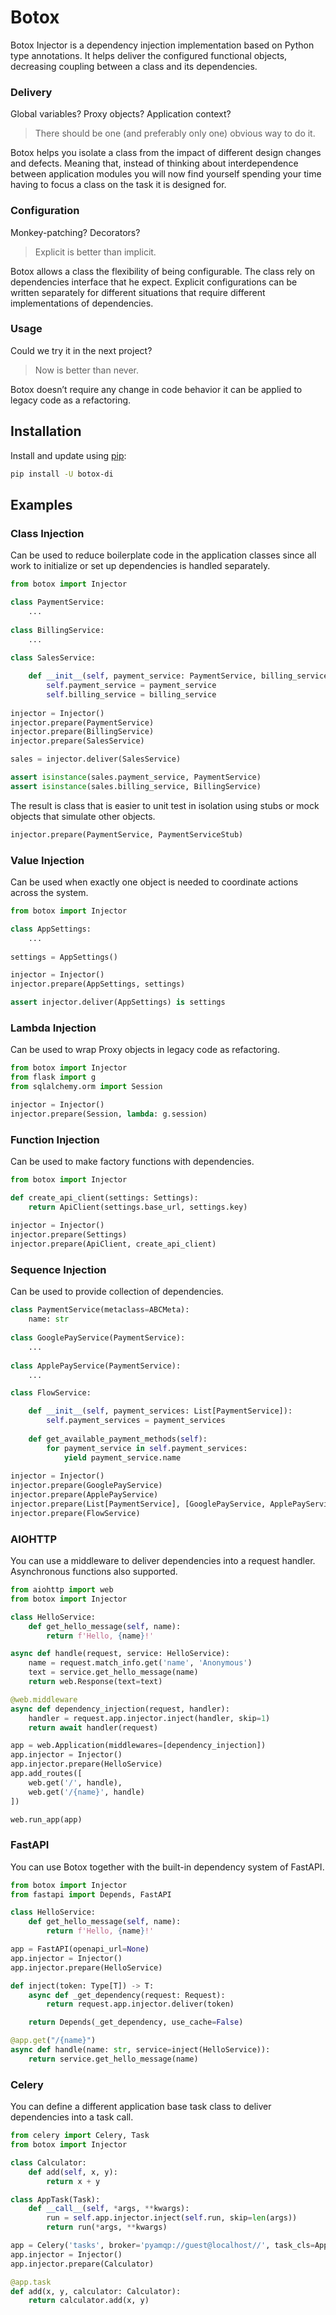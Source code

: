 # Botox

Botox Injector is a dependency injection implementation based on Python type annotations.
It helps deliver the configured functional objects, decreasing coupling between a class and its dependencies.

### Delivery 

Global variables? Proxy objects? Application context?

> There should be one (and preferably only one) obvious way to do it.

Botox helps you isolate a class from the impact of different design changes and defects. 
Meaning that, instead of thinking about interdependence between application modules
you will now find yourself spending your time having to focus a class on the task it is designed for.

### Configuration

Monkey-patching? Decorators?

> Explicit is better than implicit.

Botox allows a class the flexibility of being configurable.
The class rely on dependencies interface that he expect.
Explicit configurations can be written separately for different
situations that require different implementations of dependencies.
  
### Usage

Could we try it in the next project? 

> Now is better than never.

Botox doesn’t require any change in code behavior it can be applied to legacy code as a refactoring.

## Installation

Install and update using [pip](https://pip.pypa.io/en/stable/quickstart/):

```bash
pip install -U botox-di
```

## Examples

### Class Injection

Can be used to reduce boilerplate code in the application classes since 
all work to initialize or set up dependencies is handled separately.

```python
from botox import Injector

class PaymentService:
    ...
    
class BillingService:
    ...
    
class SalesService:

    def __init__(self, payment_service: PaymentService, billing_service: BillingService):
        self.payment_service = payment_service
        self.billing_service = billing_service
   
injector = Injector()
injector.prepare(PaymentService)
injector.prepare(BillingService)
injector.prepare(SalesService)

sales = injector.deliver(SalesService)

assert isinstance(sales.payment_service, PaymentService)
assert isinstance(sales.billing_service, BillingService)
```

The result is class that is easier to unit test in 
isolation using stubs or mock objects that simulate other objects.

```python
injector.prepare(PaymentService, PaymentServiceStub)
```

### Value Injection

Can be used when exactly one object is needed to coordinate actions across the system.

```python
from botox import Injector

class AppSettings:
    ...
    
settings = AppSettings()

injector = Injector()
injector.prepare(AppSettings, settings)

assert injector.deliver(AppSettings) is settings
```

### Lambda Injection

Can be used to wrap Proxy objects in legacy code as refactoring.

```python
from botox import Injector
from flask import g
from sqlalchemy.orm import Session

injector = Injector()
injector.prepare(Session, lambda: g.session)
```

### Function Injection

Can be used to make factory functions with dependencies.

```python
from botox import Injector

def create_api_client(settings: Settings):
    return ApiClient(settings.base_url, settings.key)
    
injector = Injector()
injector.prepare(Settings)
injector.prepare(ApiClient, create_api_client)
```

### Sequence Injection

Can be used to provide collection of dependencies.

```python
class PaymentService(metaclass=ABCMeta):
    name: str
    
class GooglePayService(PaymentService):
    ...
    
class ApplePayService(PaymentService):
    ...

class FlowService:

    def __init__(self, payment_services: List[PaymentService]):
        self.payment_services = payment_services
        
    def get_available_payment_methods(self):
        for payment_service in self.payment_services:
            yield payment_service.name
    
injector = Injector()
injector.prepare(GooglePayService)
injector.prepare(ApplePayService)
injector.prepare(List[PaymentService], [GooglePayService, ApplePayService])
injector.prepare(FlowService)

```

### AIOHTTP

You can use a middleware to deliver dependencies into a request handler. Asynchronous functions also supported.

```python
from aiohttp import web
from botox import Injector

class HelloService:
    def get_hello_message(self, name):
        return f'Hello, {name}!'

async def handle(request, service: HelloService):
    name = request.match_info.get('name', 'Anonymous')
    text = service.get_hello_message(name)
    return web.Response(text=text)

@web.middleware
async def dependency_injection(request, handler):
    handler = request.app.injector.inject(handler, skip=1)
    return await handler(request)

app = web.Application(middlewares=[dependency_injection])
app.injector = Injector()
app.injector.prepare(HelloService)
app.add_routes([
    web.get('/', handle),
    web.get('/{name}', handle)
])

web.run_app(app)
```

### FastAPI

You can use Botox together with the built-in dependency system of FastAPI.

```python
from botox import Injector
from fastapi import Depends, FastAPI

class HelloService:
    def get_hello_message(self, name):
        return f'Hello, {name}!'

app = FastAPI(openapi_url=None)
app.injector = Injector()
app.injector.prepare(HelloService)

def inject(token: Type[T]) -> T:
    async def _get_dependency(request: Request):
        return request.app.injector.deliver(token)

    return Depends(_get_dependency, use_cache=False)

@app.get("/{name}")
async def handle(name: str, service=inject(HelloService)):
    return service.get_hello_message(name)

```

### Celery

You can define a different application base task class to deliver dependencies into a task call.

```python
from celery import Celery, Task
from botox import Injector

class Calculator:
    def add(self, x, y):
        return x + y

class AppTask(Task):
    def __call__(self, *args, **kwargs):
        run = self.app.injector.inject(self.run, skip=len(args))
        return run(*args, **kwargs)

app = Celery('tasks', broker='pyamqp://guest@localhost//', task_cls=AppTask)
app.injector = Injector()
app.injector.prepare(Calculator)

@app.task
def add(x, y, calculator: Calculator):
    return calculator.add(x, y)
```